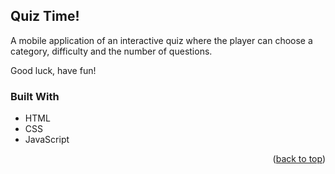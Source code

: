 ## Quiz Time!

A mobile application of an interactive quiz where the player can choose a category, difficulty and the number of questions.

Good luck, have fun!



### Built With

* HTML
* CSS
* JavaScript

<p align="right">(<a href="#top">back to top</a>)</p>
